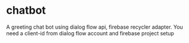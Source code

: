 # chatbot
A greeting chat bot using dialog flow api, firebase recycler adapter. You need a client-id from dialog flow account and firebase project setup
